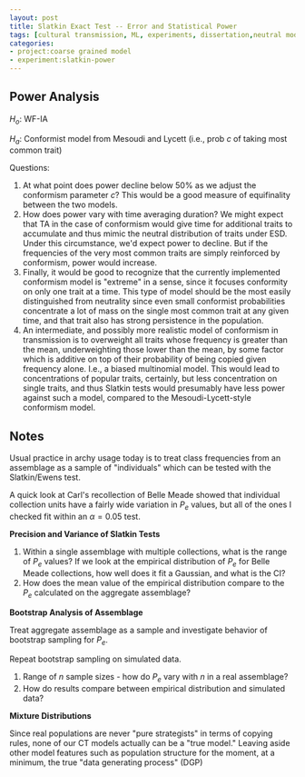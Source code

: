 ```yaml
---
layout: post
title: Slatkin Exact Test -- Error and Statistical Power
tags: [cultural transmission, ML, experiments, dissertation,neutral model, statistics]
categories: 
- project:coarse grained model
- experiment:slatkin-power
---
```



## Power Analysis ##

$H_o$: WF-IA

$H_a$: Conformist model from Mesoudi and Lycett (i.e., prob $c$ of taking most common trait)


Questions:

1.  At what point does power decline below 50% as we adjust the conformism parameter $c$?  This would be a good measure of equifinality between the two models.
1.  How does power vary with time averaging duration?  We might expect that TA in the case of conformism would give time for additional traits to accumulate and thus mimic the neutral distribution of traits under ESD.  Under this circumstance, we'd expect power to decline.  But if the frequencies of the very most common traits are simply reinforced by conformism, power would increase.  
1.  Finally, it would be good to recognize that the currently implemented conformism model is "extreme" in a sense, since it focuses conformity on only one trait at a time.  This type of model should be the most easily distinguished from neutrality since even small conformist probabilities concentrate a lot of mass on the single most common trait at any given time, and that trait also has strong persistence in the population.  
1.  An intermediate, and possibly more realistic model of conformism in transmission is to overweight all traits whose frequency is greater than the mean, underweighting those lower than the mean, by some factor which is additive on top of their probability of being copied given frequency alone.  I.e., a biased multinomial model.  This would lead to concentrations of popular traits, certainly, but less concentration on single traits, and thus Slatkin tests would presumably have less power against such a model, compared to the Mesoudi-Lycett-style conformism model.  


## Notes ##

Usual practice in archy usage today is to treat class frequencies from an assemblage as a sample of "individuals" which can be tested with the Slatkin/Ewens test.  

A quick look at Carl's recollection of Belle Meade showed that individual collection units have a fairly wide variation in $P_e$ values, but all of the ones I checked fit within an $\alpha = 0.05$ test.  

**Precision and Variance of Slatkin Tests**

1. Within a single assemblage with multiple collections, what is the range of $P_e$ values?  If we look at the empirical distribution of $P_e$ for Belle Meade collections, how well does it fit a Gaussian, and what is the CI?
1. How does the mean value of the empirical distribution compare to the $P_e$ calculated on the aggregate assemblage?

**Bootstrap Analysis of Assemblage**

Treat aggregate assemblage as a sample and investigate behavior of bootstrap sampling for $P_e$.  

Repeat bootstrap sampling on simulated data.  

1.  Range of $n$ sample sizes - how do $P_e$ vary with $n$ in a real assemblage?
2.  How do results compare between empirical distribution and simulated data?


**Mixture Distributions**

Since real populations are never "pure strategists" in terms of copying rules, none of our CT models actually can be a "true model."  Leaving aside other model features such as population structure for the moment, at a minimum, the true "data generating process" (DGP) 



